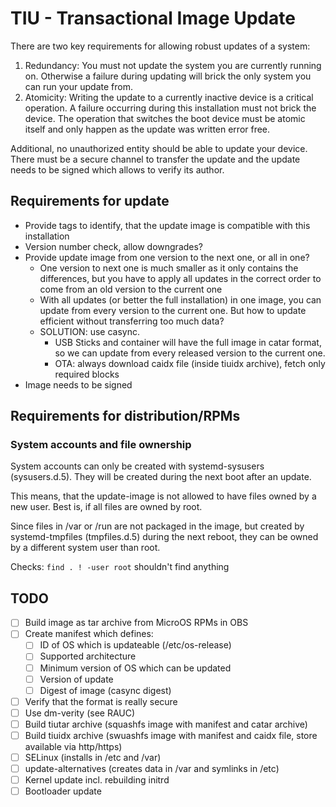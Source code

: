 # TIU - Transactional Image Update

There are two key requirements for allowing robust updates of a system:

1. Redundancy: You must not update the system you are currently running on. Otherwise a failure during updating will brick the only system you can run your update from.
2. Atomicity: Writing the update to a currently inactive device is a critical operation. A failure occurring during this installation must not brick the device. The operation that switches the boot device must be atomic itself and only happen as the update was written error free.

Additional, no unauthorized entity should be able to update your device. There must be a secure channel to transfer the update and the update needs to be signed which allows to verify its author.

## Requirements for update

* Provide tags to identify, that the update image is compatible with this installation
* Version number check, allow downgrades?
* Provide update image from one version to the next one, or all in one?
  * One version to next one is much smaller as it only contains the differences, but you have to apply all updates in the correct order to come from an old version to the current one
  * With all updates (or better the full installation) in one image, you can update from every version to the current one. But how to update efficient without transferring too much data?
  * SOLUTION: use casync.
    * USB Sticks and container will have the full image in catar format, so we can update from every released version to the current one.
    * OTA: always download caidx file (inside tiuidx archive), fetch only required blocks 
* Image needs to be signed

## Requirements for distribution/RPMs

### System accounts and file ownership

System accounts can only be created with systemd-sysusers (sysusers.d.5).
They will be created during the next boot after an update.

This means, that the update-image is not allowed to have files owned
by a new user. Best is, if all files are owned by root.

Since files in /var or /run are not packaged in the image, but created
by systemd-tmpfiles (tmpfiles.d.5) during the next reboot, they can be
owned by a different system user than root.

Checks: `find . ! -user root` shouldn't find anything

## TODO

- [ ] Build image as tar archive from MicroOS RPMs in OBS
- [ ] Create manifest which defines:
  - [ ] ID of OS which is updateable (/etc/os-release)
  - [ ] Supported architecture
  - [ ] Minimum version of OS which can be updated
  - [ ] Version of update
  - [ ] Digest of image (casync digest)
- [ ] Verify that the format is really secure
- [ ] Use dm-verity (see RAUC)
- [ ] Build tiutar archive (squashfs image with manifest and catar archive)
- [ ] Build tiuidx archive (swuashfs image with manifest and caidx file, store available via http/https)
- [ ] SELinux (installs in /etc and /var)
- [ ] update-alternatives (creates data in /var and symlinks in /etc)
- [ ] Kernel update incl. rebuilding initrd
- [ ] Bootloader update
